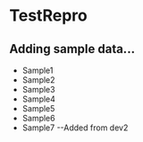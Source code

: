 # TestRepro

## Adding sample data...
* Sample1
* Sample2
* Sample3
* Sample4
* Sample5
* Sample6
* Sample7 --Added from dev2